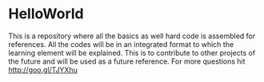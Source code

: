 # HelloWorld
This is a repository where all the basics as well hard code is assembled for references.
All the codes will be in an integrated format to which the learning element will be explained.
This is to contribute to other projects of the future and will be used as a future reference.
For more questions hit http://goo.gl/TJYXhu 
